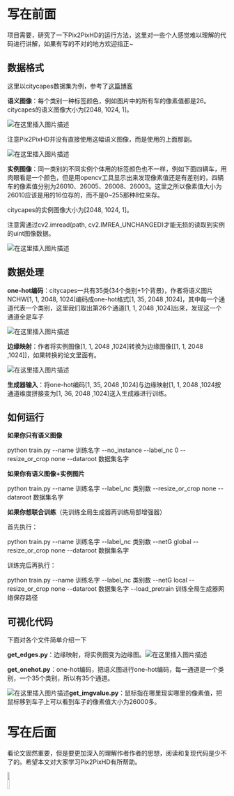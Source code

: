 ﻿# 写在前面

项目需要，研究了一下Pix2PixHD的运行方法，这里对一些个人感觉难以理解的代码进行讲解，如果有写的不对的地方欢迎指正~

## 数据格式

这里以citycapes数据集为例，参考了[这篇博客](https://blog.csdn.net/MVandCV/article/details/115331719?spm=1001.2101.3001.6650.6&utm_medium=distribute.pc_relevant.none-task-blog-2~default~BlogCommendFromBaidu~Rate-6.pc_relevant_paycolumn_v3&depth_1-utm_source=distribute.pc_relevant.none-task-blog-2~default~BlogCommendFromBaidu~Rate-6.pc_relevant_paycolumn_v3&utm_relevant_index=10)

**语义图像**：每个类别一种标签颜色，例如图片中的所有车的像素值都是26。citycapes的语义图像大小为[2048, 1024, 1]。

![在这里插入图片描述](https://img-blog.csdnimg.cn/1b3c3a7121324588852ff9a55ce0e4fe.png?x-oss-process=image/watermark,type_d3F5LXplbmhlaQ,shadow_50,text_Q1NETiBAaWlpaWlpaW1w,size_20,color_FFFFFF,t_70,g_se,x_16)

注意Pix2PixHD并没有直接使用这幅语义图像，而是使用的上面那副。

![在这里插入图片描述](https://img-blog.csdnimg.cn/e039c2f299454c67a789adf838f2fec5.png?x-oss-process=image/watermark,type_d3F5LXplbmhlaQ,shadow_50,text_Q1NETiBAaWlpaWlpaW1w,size_20,color_FFFFFF,t_70,g_se,x_16)

**实例图像**：同一类别的不同实例个体用的标签颜色也不一样，例如下面四辆车，用肉眼看是一个颜色，但是用opencv工具显示出来发现像素值还是有差别的，四辆车的像素值分别为26010、26005、26008、26003。这里之所以像素值大小为26010应该是用的16位存的，而不是0~255那种8位来存。

citycapes的实例图像大小为[2048, 1024, 1]。

注意需通过cv2.imread(path, cv2.IMREA_UNCHANGED)才能无损的读取到实例的uint图像数据。

![在这里插入图片描述](https://img-blog.csdnimg.cn/8f0fea38aa824b79a948ae4f861a9beb.png?x-oss-process=image/watermark,type_d3F5LXplbmhlaQ,shadow_50,text_Q1NETiBAaWlpaWlpaW1w,size_20,color_FFFFFF,t_70,g_se,x_16)

## 数据处理

**one-hot编码**：citycapes一共有35类(34个类别+1个背景)，作者将语义图片NCHW[1, 1, 2048, 1024]编码成one-hot格式[1, 35, 2048 ,1024]，其中每一个通道代表一个类别，这里我们取出第26个通道[1, 1, 2048 ,1024]出来，发现这一个通道全是车子

![在这里插入图片描述](https://img-blog.csdnimg.cn/9783a6fff82245419a07edff59e10f9d.png?x-oss-process=image/watermark,type_d3F5LXplbmhlaQ,shadow_50,text_Q1NETiBAaWlpaWlpaW1w,size_20,color_FFFFFF,t_70,g_se,x_16)

**边缘映射**：作者将实例图像[1, 1, 2048 ,1024]转换为边缘图像[[1, 1, 2048 ,1024]]，如果转换的论文里面有。

![在这里插入图片描述](https://img-blog.csdnimg.cn/7b187119c8b6430cb299ef2a5fb75fee.png?x-oss-process=image/watermark,type_d3F5LXplbmhlaQ,shadow_50,text_Q1NETiBAaWlpaWlpaW1w,size_20,color_FFFFFF,t_70,g_se,x_16)

**生成器输入**：将one-hot编码[1, 35, 2048 ,1024]与边缘映射[1, 1, 2048 ,1024按通道维度拼接变为[1, 36, 2048 ,1024]送入生成器进行训练。

## 如何运行

**如果你只有语义图像**

python train.py --name 训练名字 --no_instance --label_nc 0  --resize_or_crop none --dataroot 数据集名字

**如果你有语义图像+实例图片**

python train.py --name 训练名字  --label_nc 类别数  --resize_or_crop none --dataroot 数据集名字

**如果你想联合训练**（先训练全局生成器再训练局部增强器）

首先执行：

python train.py --name 训练名字  --label_nc 类别数 --netG global --resize_or_crop none --dataroot 数据集名字

训练完后再执行：

python train.py --name 训练名字  --label_nc 类别数 --netG local --resize_or_crop none --dataroot 数据集名字 --load_pretrain 训练全局生成器网络保存路径

## 可视化代码

下面对各个文件简单介绍一下

**get_edges.py**：边缘映射，将实例图变为边缘图。![在这里插入图片描述](https://img-blog.csdnimg.cn/fd04c57589ae4e2699e094ea680767e5.png?x-oss-process=image/watermark,type_d3F5LXplbmhlaQ,shadow_50,text_Q1NETiBAaWlpaWlpaW1w,size_20,color_FFFFFF,t_70,g_se,x_16)

**get_onehot.py**：one-hot编码，把语义图进行one-hot编码，每一通道是一个类别，一个35个类别，所以有35个通道。

![在这里插入图片描述](https://img-blog.csdnimg.cn/9f764b4cfa5546d59f159a32e5741647.png?x-oss-process=image/watermark,type_d3F5LXplbmhlaQ,shadow_50,text_Q1NETiBAaWlpaWlpaW1w,size_20,color_FFFFFF,t_70,g_se,x_16)**get_imgvalue.py**：鼠标指在哪里现实哪里的像素值，把鼠标移到车子上可以看到车子的像素值大小为26000多。

# 写在后面 

看论文固然重要，但是要更加深入的理解作者作者的思想，阅读和复现代码是少不了的。希望本文对大家学习Pix2PixHD有所帮助。

 <img src="https://img-blog.csdnimg.cn/9b03fb4cbf76498180bfeb48d08fe95e.png?x-oss-process=image/watermark,type_d3F5LXplbmhlaQ,shadow_50,text_Q1NETiBAaWlpaWlpaW1w,size_10,color_FFFFFF,t_70,g_se,x_16" width="10%">
